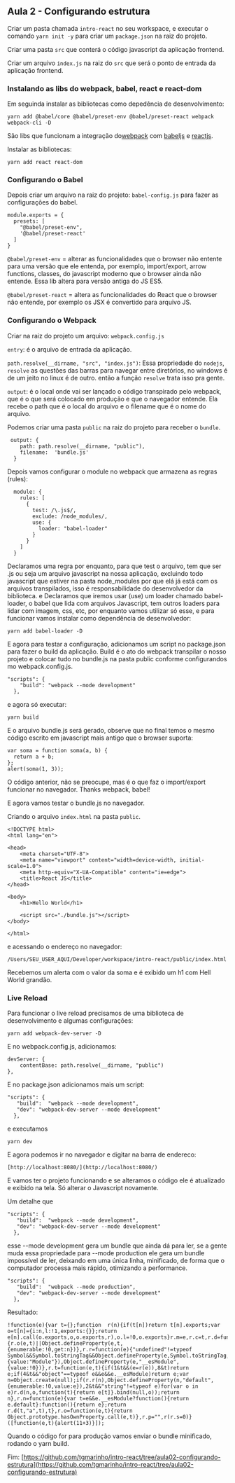 ## Aula 2 - Configurando estrutura

Criar um pasta chamada `intro-react` no seu workspace, e executar o comando `yarn init -y` para criar um `package.json` na raiz do projeto.

Criar uma pasta `src` que conterá o código javascript da aplicação frontend.

Criar um arquivo `index.js` na raiz do `src` que será o ponto de entrada da aplicação frontend.

### Instalando as libs do webpack, babel, react e react-dom

Em seguinda instalar as bibliotecas como depedência de desenvolvimento: 

```
yarn add @babel/core @babel/preset-env @babel/preset-react webpack webpack-cli -D
```

São libs que funcionam a integração do[webpack](https://webpack.js.org/) com [babeljs](https://babeljs.io/) e [reactjs](https://pt-br.reactjs.org/).

Instalar as bibliotecas:

```
yarn add react react-dom
```

### Configurando o Babel

Depois criar um arquivo na raiz do projeto: `babel-config.js` para fazer as configurações do babel.

```
module.exports = {
  presets: [
    "@babel/preset-env",
    '@babel/preset-react'
  ]
}
```
`@babel/preset-env` = alterar as funcionalidades que o browser não entente para uma versão que ele entenda, por exemplo, import/export, arrow functions, classes, do javascript moderno que o browser ainda não entende. Essa lib altera para versão antiga do JS ES5.

`@babel/preset-react` = altera as funcionalidades do React que o browser não entende, por exemplo os JSX é convertido para arquivo JS.


### Configurando o Webpack

Criar na raiz do projeto um arquivo: `webpack.config.js`

`entry`: é o arquivo de entrada da aplicação.

`path.resolve(__dirname, "src", "index.js")`: Essa propriedade do `nodejs`, `resolve` as questões das barras para navegar entre diretórios, no windows é de um jeito no linux é de outro. então a função `resolve` trata isso pra gente.

`output`: é o local onde vai ser lançado o código transpirado pelo webpack, que é o que será colocado em produção e que o navegador entende. Ela recebe o path que é o local do arquivo e o filename  que é o nome do arquivo.

Podemos criar uma pasta `public` na raiz do projeto para receber o `bundle`.

```
 output: {
    path: path.resolve(__dirname, "public"),
    filename:  'bundle.js'
  }
```

Depois vamos configurar o module no webpack que armazena as regras (rules):

```
  module: {
    rules: [
      {
        test: /\.js$/,
        exclude: /node_modules/,
        use: {
          loader: "babel-loader"
        }
      }
    ]
  }
```

Declaramos uma regra por enquanto, para que test o arquivo, tem que ser .js ou seja um arquivo javascript na nossa aplicação, excluindo todo javascript que estiver na pasta node_modules por que elá já está com os arquivos transpilados, isso é responsabilidade do desenvolvedor da biblioteca. e Declaramos que iremos usar (use) um loader chamado babel-loader, o babel que lida com arquivos Javascript, tem outros loaders para lidar com imagem, css, etc, por enquanto vamos utilizar só esse,  e para funcionar vamos instalar como dependência de desenvolvedor:

```
yarn add babel-loader -D
```

E agora para testar a configuração, adicionamos um script no package.json para fazer o build da aplicação. Build é o ato do webpack transpilar o nosso projeto e colocar tudo no bundle.js na pasta public conforme configurandos mo webpack.config.js.

```
"scripts": {
    "build": "webpack --mode development"
  },
```

e agora só executar: 

```
yarn build
```

E o arquivo bundle.js será gerado, observe que no final temos o mesmo código escrito em javascript mais antigo que o browser suporta: 
```
var soma = function soma(a, b) {
  return a + b;
};
alert(soma(1, 3)); 
```

O código anterior, não se preocupe, mas é o que faz o import/export funcionar no navegador. Thanks webpack, babel! 

E agora vamos testar o bundle.js no navegador.

Criando o arquivo `index.html` na pasta `public`.

```
<!DOCTYPE html>
<html lang="en">

<head>
    <meta charset="UTF-8">
    <meta name="viewport" content="width=device-width, initial-scale=1.0">
    <meta http-equiv="X-UA-Compatible" content="ie=edge">
    <title>React JS</title>
</head>

<body>
    <h1>Hello World</h1>

    <script src="./bundle.js"></script>
</body>

</html>
```

e acessando o endereço no navegador:

```
/Users/SEU_USER_AQUI/Developer/workspace/intro-react/public/index.html
```

Recebemos um alerta com o valor da soma e é exibido um h1 com Hell World grandão.

### Live Reload

Para funcionar o live reload precisamos de uma biblioteca de desenvolvimento e algumas configurações:

```
yarn add webpack-dev-server -D
```

E no webpack.config.js, adicionamos: 

```
devServer: {
	contentBase: path.resolve(__dirname, "public")
},
```

E no package.json adicionamos mais um script: 

```
"scripts": {
   "build":  "webpack --mode development",	
   "dev": "webpack-dev-server --mode development"
  },
```

e executamos
```
yarn dev
```

E agora podemos ir no navegador e digitar na barra de endereco:

```
[http://localhost:8080/](http://localhost:8080/)
```
E vamos ter o projeto funcionando e se alteramos o código ele é atualizado e exibido na tela. Só alterar o Javascript novamente.

Um detalhe que 

```
"scripts": {
   "build":  "webpack --mode development",	
   "dev": "webpack-dev-server --mode development"
  },
```

esse --mode development gera um bundle que ainda dá para ler, se a gente muda essa propriedade para --mode production ele gera um bundle impossível de ler, deixando em uma única linha, minificado, de forma que o computador processa mais rápido, otimizando a performance.

```
"scripts": {
   "build":  "webpack --mode production",	
   "dev": "webpack-dev-server --mode development"
  },
```
 Resultado: 
 ```
 !function(e){var t={};function  r(n){if(t[n])return t[n].exports;var o=t[n]={i:n,l:!1,exports:{}};return e[n].call(o.exports,o,o.exports,r),o.l=!0,o.exports}r.m=e,r.c=t,r.d=function(e,t,n){r.o(e,t)||Object.defineProperty(e,t,{enumerable:!0,get:n})},r.r=function(e){"undefined"!=typeof  Symbol&&Symbol.toStringTag&&Object.defineProperty(e,Symbol.toStringTag,{value:"Module"}),Object.defineProperty(e,"__esModule",{value:!0})},r.t=function(e,t){if(1&t&&(e=r(e)),8&t)return e;if(4&t&&"object"==typeof e&&e&&e.__esModule)return e;var n=Object.create(null);if(r.r(n),Object.defineProperty(n,"default",{enumerable:!0,value:e}),2&t&&"string"!=typeof e)for(var o in e)r.d(n,o,function(t){return e[t]}.bind(null,o));return n},r.n=function(e){var t=e&&e.__esModule?function(){return e.default}:function(){return e};return r.d(t,"a",t),t},r.o=function(e,t){return  Object.prototype.hasOwnProperty.call(e,t)},r.p="",r(r.s=0)}([function(e,t){alert(11+3)}]);
```

Quando o código for para produção vamos enviar o bundle minificado, rodando o yarn build.


Fim: [https://github.com/tgmarinho/intro-react/tree/aula02-configurando-estrutura](https://github.com/tgmarinho/intro-react/tree/aula02-configurando-estrutura)